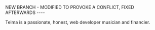 NEW BRANCH - MODIFIED TO PROVOKE A CONFLICT, FIXED AFTERWARDS ----

Telma is a passionate, honest, web developer musician and financier.

